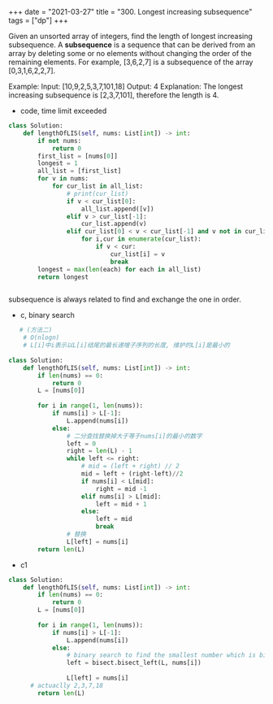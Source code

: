 +++
date = "2021-03-27"
title = "300. Longest increasing subsequence"
tags = ["dp"]
+++

Given an unsorted array of integers, find the length of longest increasing subsequence. A **subsequence** is a sequence that can be derived from an array by deleting some or no elements without changing the order of the remaining elements. For example, [3,6,2,7] is a subsequence of the array [0,3,1,6,2,2,7].

Example:
Input: [10,9,2,5,3,7,101,18] Output: 4 Explanation: The longest increasing subsequence is [2,3,7,101], therefore the length is 4. 

- code, time limit exceeded
```py
class Solution:
    def lengthOfLIS(self, nums: List[int]) -> int:
        if not nums:
            return 0
        first_list = [nums[0]]
        longest = 1
        all_list = [first_list]
        for v in nums:
            for cur_list in all_list:
                # print(cur_list)
                if v < cur_list[0]:
                    all_list.append([v])
                elif v > cur_list[-1]:
                    cur_list.append(v)
                elif cur_list[0] < v < cur_list[-1] and v not in cur_list:
                    for i,cur in enumerate(cur_list):
                        if v < cur:
                            cur_list[i] = v
                            break
        longest = max(len(each) for each in all_list)
        return longest



```
subsequence is always related to find and exchange the one in order.
- c, binary search
```py
   # (方法二)
    # O(nlogn)
    # L[i]中i表示以L[i]结尾的最长递增子序列的长度, 维护的L[i]是最小的
    
class Solution: 
    def lengthOfLIS(self, nums: List[int]) -> int:
        if len(nums) == 0:
            return 0
        L = [nums[0]]
        
        for i in range(1, len(nums)):
            if nums[i] > L[-1]:
                L.append(nums[i])
            else:
                # 二分查找替换掉大于等于nums[i]的最小的数字
                left = 0
                right = len(L) - 1
                while left <= right:
                    # mid = (left + right) // 2
                    mid = left + (right-left)//2
                    if nums[i] < L[mid]:
                        right = mid -1 
                    elif nums[i] > L[mid]:
                        left = mid + 1
                    else:
                        left = mid
                        break
                # 替换
                L[left] = nums[i]
        return len(L)
```
- c1 
```py
class Solution: 
    def lengthOfLIS(self, nums: List[int]) -> int:
        if len(nums) == 0:
            return 0
        L = [nums[0]]
        
        for i in range(1, len(nums)):
            if nums[i] > L[-1]:
                L.append(nums[i])
            else:
                # binary search to find the smallest number which is bigger than nums[i]                  
                left = bisect.bisect_left(L, nums[i])
 
                L[left] = nums[i]
      # actuaclly 2,3,7,18
        return len(L)
```
